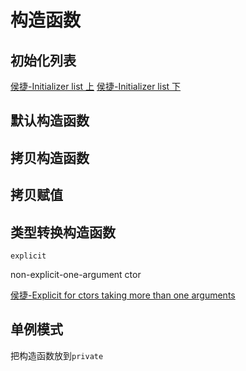 # 构造函数

## 初始化列表

[侯捷-Initializer list 上](https://www.bilibili.com/video/av51863195/?p=5)
[侯捷-Initializer list 下](https://www.bilibili.com/video/av51863195/?p=6)

## 默认构造函数

## 拷贝构造函数

## 拷贝赋值

## 类型转换构造函数 

`explicit`

non-explicit-one-argument ctor

[侯捷-Explicit for ctors taking more than one arguments](https://www.bilibili.com/video/av51863195/?p=7)



## 单例模式

把构造函数放到`private`
